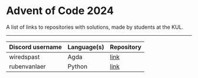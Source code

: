 # Advent of Code 2024

A list of links to repositories with solutions, made by students at the KUL.

---

| Discord username     | Language(s)                 | Repository                                             |
|----------------------|-----------------------------|--------------------------------------------------------|
| wiredspast           | Agda                        | [link](https://github.com/JonasssC/AoC-2024)           |
| rubenvanlaer         | Python                      | [link](https://github.com/ruben-vl/aoc)                |

